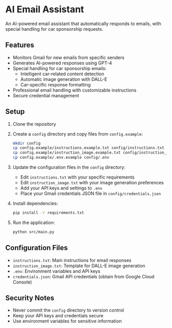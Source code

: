 # AI Email Assistant

An AI-powered email assistant that automatically responds to emails, with special handling for car sponsorship requests.

## Features

- Monitors Gmail for new emails from specific senders
- Generates AI-powered responses using GPT-4
- Special handling for car sponsorship emails:
  - Intelligent car-related content detection
  - Automatic image generation with DALL-E
  - Car-specific response formatting
- Professional email handling with customizable instructions
- Secure credential management

## Setup

1. Clone the repository
2. Create a `config` directory and copy files from `config.example`:
   ```bash
   mkdir config
   cp config.example/instructions.example.txt config/instructions.txt
   cp config.example/instruction_image.example.txt config/instruction_image.txt
   cp config.example/.env.example config/.env
   ```
3. Update the configuration files in the `config` directory:
   - Edit `instructions.txt` with your specific requirements
   - Edit `instruction_image.txt` with your image generation preferences
   - Add your API keys and settings to `.env`
   - Place your Gmail credentials JSON file in `config/credentials.json`

4. Install dependencies:
   ```bash
   pip install -r requirements.txt
   ```

5. Run the application:
   ```bash
   python src/main.py
   ```

## Configuration Files

- `instructions.txt`: Main instructions for email responses
- `instruction_image.txt`: Template for DALL-E image generation
- `.env`: Environment variables and API keys
- `credentials.json`: Gmail API credentials (obtain from Google Cloud Console)

## Security Notes

- Never commit the `config` directory to version control
- Keep your API keys and credentials secure
- Use environment variables for sensitive information
